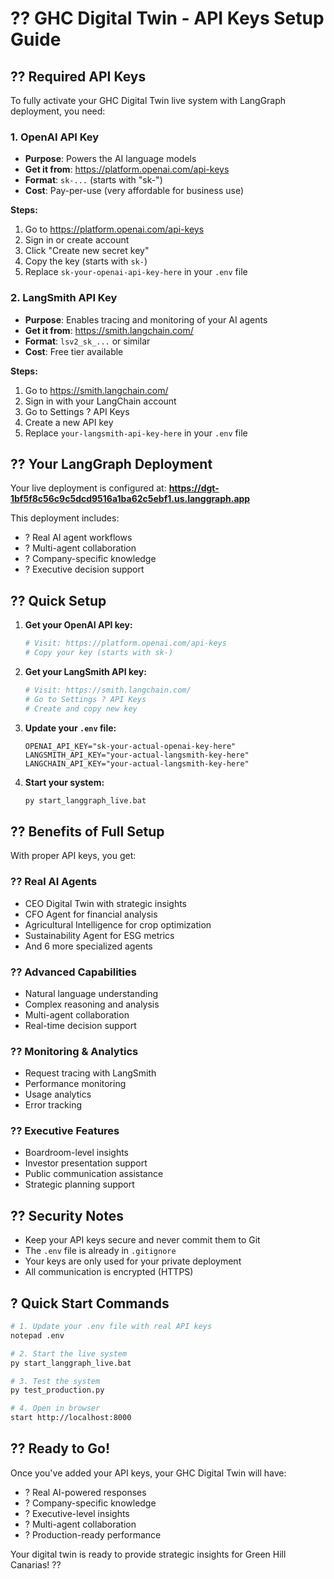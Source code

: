 # ?? GHC Digital Twin - API Keys Setup Guide

## ?? Required API Keys

To fully activate your GHC Digital Twin live system with LangGraph deployment, you need:

### 1. OpenAI API Key
- **Purpose**: Powers the AI language models
- **Get it from**: https://platform.openai.com/api-keys
- **Format**: `sk-...` (starts with "sk-")
- **Cost**: Pay-per-use (very affordable for business use)

**Steps:**
1. Go to https://platform.openai.com/api-keys
2. Sign in or create account
3. Click "Create new secret key"
4. Copy the key (starts with `sk-`)
5. Replace `sk-your-openai-api-key-here` in your `.env` file

### 2. LangSmith API Key
- **Purpose**: Enables tracing and monitoring of your AI agents
- **Get it from**: https://smith.langchain.com/
- **Format**: `lsv2_sk_...` or similar
- **Cost**: Free tier available

**Steps:**
1. Go to https://smith.langchain.com/
2. Sign in with your LangChain account
3. Go to Settings ? API Keys
4. Create a new API key
5. Replace `your-langsmith-api-key-here` in your `.env` file

## ?? Your LangGraph Deployment

Your live deployment is configured at:
**https://dgt-1bf5f8c56c9c5dcd9516a1ba62c5ebf1.us.langgraph.app**

This deployment includes:
- ? Real AI agent workflows
- ? Multi-agent collaboration  
- ? Company-specific knowledge
- ? Executive decision support

## ?? Quick Setup

1. **Get your OpenAI API key:**
   ```bash
   # Visit: https://platform.openai.com/api-keys
   # Copy your key (starts with sk-)
   ```

2. **Get your LangSmith API key:**
   ```bash
   # Visit: https://smith.langchain.com/
   # Go to Settings ? API Keys
   # Create and copy new key
   ```

3. **Update your `.env` file:**
   ```env
   OPENAI_API_KEY="sk-your-actual-openai-key-here"
   LANGSMITH_API_KEY="your-actual-langsmith-key-here"
   LANGCHAIN_API_KEY="your-actual-langsmith-key-here"
   ```

4. **Start your system:**
   ```bash
   py start_langgraph_live.bat
   ```

## ?? Benefits of Full Setup

With proper API keys, you get:

### ?? Real AI Agents
- CEO Digital Twin with strategic insights
- CFO Agent for financial analysis  
- Agricultural Intelligence for crop optimization
- Sustainability Agent for ESG metrics
- And 6 more specialized agents

### ?? Advanced Capabilities
- Natural language understanding
- Complex reasoning and analysis
- Multi-agent collaboration
- Real-time decision support

### ?? Monitoring & Analytics
- Request tracing with LangSmith
- Performance monitoring
- Usage analytics
- Error tracking

### ?? Executive Features
- Boardroom-level insights
- Investor presentation support
- Public communication assistance
- Strategic planning support

## ?? Security Notes

- Keep your API keys secure and never commit them to Git
- The `.env` file is already in `.gitignore`
- Your keys are only used for your private deployment
- All communication is encrypted (HTTPS)

## ? Quick Start Commands

```bash
# 1. Update your .env file with real API keys
notepad .env

# 2. Start the live system
py start_langgraph_live.bat

# 3. Test the system  
py test_production.py

# 4. Open in browser
start http://localhost:8000
```

## ?? Ready to Go!

Once you've added your API keys, your GHC Digital Twin will have:
- ? Real AI-powered responses
- ? Company-specific knowledge 
- ? Executive-level insights
- ? Multi-agent collaboration
- ? Production-ready performance

Your digital twin is ready to provide strategic insights for Green Hill Canarias! ??